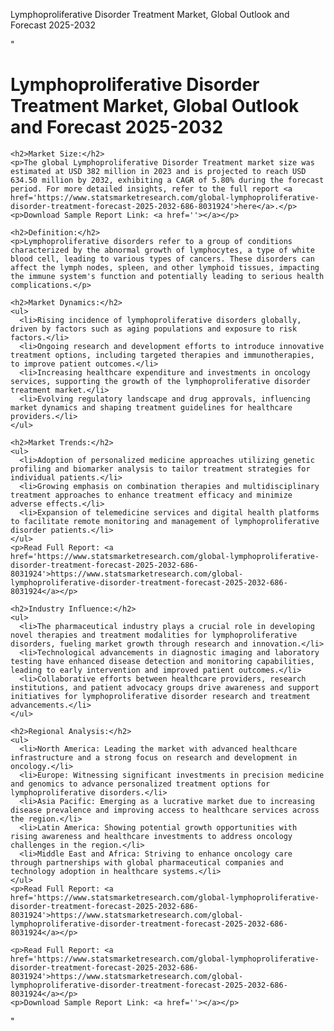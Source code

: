 Lymphoproliferative Disorder Treatment Market, Global Outlook and Forecast 2025-2032

"<html>
  <body>
    <h1>Lymphoproliferative Disorder Treatment Market, Global Outlook and Forecast 2025-2032</h1>
    
    <h2>Market Size:</h2>
    <p>The global Lymphoproliferative Disorder Treatment market size was estimated at USD 382 million in 2023 and is projected to reach USD 634.50 million by 2032, exhibiting a CAGR of 5.80% during the forecast period. For more detailed insights, refer to the full report <a href='https://www.statsmarketresearch.com/global-lymphoproliferative-disorder-treatment-forecast-2025-2032-686-8031924'>here</a>.</p>
    <p>Download Sample Report Link: <a href=''></a></p>
    
    <h2>Definition:</h2>
    <p>Lymphoproliferative disorders refer to a group of conditions characterized by the abnormal growth of lymphocytes, a type of white blood cell, leading to various types of cancers. These disorders can affect the lymph nodes, spleen, and other lymphoid tissues, impacting the immune system's function and potentially leading to serious health complications.</p>
    
    <h2>Market Dynamics:</h2>
    <ul>
      <li>Rising incidence of lymphoproliferative disorders globally, driven by factors such as aging populations and exposure to risk factors.</li>
      <li>Ongoing research and development efforts to introduce innovative treatment options, including targeted therapies and immunotherapies, to improve patient outcomes.</li>
      <li>Increasing healthcare expenditure and investments in oncology services, supporting the growth of the lymphoproliferative disorder treatment market.</li>
      <li>Evolving regulatory landscape and drug approvals, influencing market dynamics and shaping treatment guidelines for healthcare providers.</li>
    </ul>
    
    <h2>Market Trends:</h2>
    <ul>
      <li>Adoption of personalized medicine approaches utilizing genetic profiling and biomarker analysis to tailor treatment strategies for individual patients.</li>
      <li>Growing emphasis on combination therapies and multidisciplinary treatment approaches to enhance treatment efficacy and minimize adverse effects.</li>
      <li>Expansion of telemedicine services and digital health platforms to facilitate remote monitoring and management of lymphoproliferative disorder patients.</li>
    </ul>
    <p>Read Full Report: <a href='https://www.statsmarketresearch.com/global-lymphoproliferative-disorder-treatment-forecast-2025-2032-686-8031924'>https://www.statsmarketresearch.com/global-lymphoproliferative-disorder-treatment-forecast-2025-2032-686-8031924</a></p>
    
    <h2>Industry Influence:</h2>
    <ul>
      <li>The pharmaceutical industry plays a crucial role in developing novel therapies and treatment modalities for lymphoproliferative disorders, fueling market growth through research and innovation.</li>
      <li>Technological advancements in diagnostic imaging and laboratory testing have enhanced disease detection and monitoring capabilities, leading to early intervention and improved patient outcomes.</li>
      <li>Collaborative efforts between healthcare providers, research institutions, and patient advocacy groups drive awareness and support initiatives for lymphoproliferative disorder research and treatment advancements.</li>
    </ul>
    
    <h2>Regional Analysis:</h2>
    <ul>
      <li>North America: Leading the market with advanced healthcare infrastructure and a strong focus on research and development in oncology.</li>
      <li>Europe: Witnessing significant investments in precision medicine and genomics to advance personalized treatment options for lymphoproliferative disorders.</li>
      <li>Asia Pacific: Emerging as a lucrative market due to increasing disease prevalence and improving access to healthcare services across the region.</li>
      <li>Latin America: Showing potential growth opportunities with rising awareness and healthcare investments to address oncology challenges in the region.</li>
      <li>Middle East and Africa: Striving to enhance oncology care through partnerships with global pharmaceutical companies and technology adoption in healthcare systems.</li>
    </ul>
    <p>Read Full Report: <a href='https://www.statsmarketresearch.com/global-lymphoproliferative-disorder-treatment-forecast-2025-2032-686-8031924'>https://www.statsmarketresearch.com/global-lymphoproliferative-disorder-treatment-forecast-2025-2032-686-8031924</a></p>
    
    <p>Read Full Report: <a href='https://www.statsmarketresearch.com/global-lymphoproliferative-disorder-treatment-forecast-2025-2032-686-8031924'>https://www.statsmarketresearch.com/global-lymphoproliferative-disorder-treatment-forecast-2025-2032-686-8031924</a></p>
    <p>Download Sample Report Link: <a href=''></a></p>
    
  </body>
</html>"
